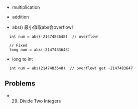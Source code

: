 


- multiplication

- addition

- abs()
最小值取abs会overflow!
```
  int num = abs(-2147483648)  // overflow!

  // Fixed
  long num = abs(-2147483648)
```

- long to int
```
  int num = abs(2147483648)  // overflow! get -2147483647
```


## Problems
- 29. Divide Two Integers
